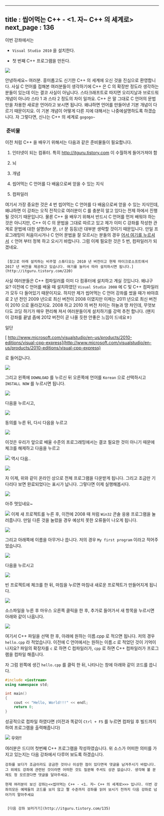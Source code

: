 ----------------
title : 씹어먹는 C++ - <1. 자~ C++ 의 세계로>
next_page : 136
--------------



이번 강좌에서는

* `Visual Studio 2010` 을 설치한다.

* 첫 번째 C++ 프로그램을 만든다.






![](http://img1.daumcdn.net/thumb/R1920x0/?fname=http%3A%2F%2Fcfile2.uf.tistory.com%2Fimage%2F21453A4A578CC5F4035D76)



안녕하세요~ 여러분. 흥미롭고도 신기한 C++ 의 세계에 오신 것을 진심으로 환영합니다. 사실 C 언어를 접해본 여러분들이 생각하기에 C++ 은 C 의 확장판 정도라 생각하는 분들이 있는데 이는 결코 사실이 아닙니다. 스타크래프트로 따지면 오리지날과 브로드워 개념이 아니라 스타 1 과 스타 2 정도의 차이 일까요. C++ 은 말 그대로 C 언어의 문법만을 차용한 새로운 언어라고 보시면 됩니다. 왜냐하면 언어를 만들어낸 기본 개념이 다르기 때문이지요. 이 기본 개념이 어떻게 다른 지에 대해서는 나중에설명하도록 하겠습니다.
자 그렇다면, 신나는 C++ 의 세계로 `gogogo~`



###  준비물




이전 처럼 C++ 을 배우기 위해서는 다음과 같은 준비물들이 필요합니다.


1. 인터넷이 되는 컴퓨터. 특히 http://itguru.tistory.com 이 수월하게 들어가져야 함

1. 뇌

1. 개념

1. 씹어먹는 C 언어를 다 배움으로써 얻을 수 있는 지식

1. 컴파일러

여기서 가장 중요한 것은 4 번 씹어먹는 C 언어를 다 배움으로써 얻을 수 있는 지식인데,왜냐하면 이 강좌는 오직 전적으로 여러분이 C 를 충분히 알고 있다는 전제 하에서 진행될 것이기 때문입니다. 물론 C++ 을 배우기 위해서 반드시 C 언어를 먼저 배워야 하는 것은 아니지만, C++ 이 C 의 문법을 그대로 따르고 있고 제가 이미 C 강좌를 작성한 관계로 문법에 대한 설명(for 문, `if` 문 등등)은 대부분 생략할 것이기 때문입니다.
만일 프로그래밍이 처음이시거나 C 언어 문법을 잘 모르시는 분들의 경우 [어서 여기를 누르셔서](http://itguru.tistory.com/notice/15)` C` 언어 부터 정복 하고 오시기 바랍니다. 그럼 이제 필요한 것은 5 번, 컴파일러가 되겠네요.
```warning

 [참고로 아래 설치하는 비주얼 스튜디오는 2010 년 버전이고 현재 마이크로소프트에서 2017 년 버전을 제공하고 있습니다. 여기를 눌러서 따라 설치하시면 됩니다.](http://itguru.tistory.com/220)
```


사실 여러분들은 C++ 컴파일러를 이미 다 컴퓨터에 설치하고 계실 것입니다. 왜냐구요? 이전에 C 언어를 배울 때 설치하였던 `Visual Studio 2008` 에 C 및 C++ 컴파일러가 모두 다 들어있기 때문이지요. 하지만 제가 씹어먹는 C 언어 강좌를 썼을 때가 바야흐로 2 년 전인 2009 년으로 최신 버전이 2008 이였지만 이제는 2011 년으로 최신 버전이 2010 으로 올라갔지요. 2008 하고 2010 의 버전 차이는 하늘과 땅 차인데, 무엇보다도 코딩 하기가 매우 편리해 져서 여러분들이게 설치하기를 강력 추천 합니다. (왠지 이 강좌를 끝낼 즘에 2012 버전이 곧 나올 듯한 안좋은 느낌이 드네요ㅎ)

일단

 [ http://www.microsoft.com/visualstudio/en-us/products/2010-editions/visual-cpp-express](http://www.microsoft.com/visualstudio/en-us/products/2010-editions/visual-cpp-express)

로 들어갑니다.


![](http://img1.daumcdn.net/thumb/R1920x0/?fname=http%3A%2F%2Fcfile2.uf.tistory.com%2Fimage%2F1157F0514D731DC51F6D47)

그리고 왼쪽에 `DOWNLOAD` 를 누르신 뒤 오른쪽에 언어를 `Korean` 으로 선택하시고 `INSTALL NOW` 를 누르시면 됩니다.


![](http://img1.daumcdn.net/thumb/R1920x0/?fname=http%3A%2F%2Fcfile27.uf.tistory.com%2Fimage%2F157C1E524D731E9B1A62B3)

다음을 누르시고,


![](http://img1.daumcdn.net/thumb/R1920x0/?fname=http%3A%2F%2Fcfile1.uf.tistory.com%2Fimage%2F130354524D731E9B117976)

동의를 누른 뒤, 다시 다음을 누르고


![](http://img1.daumcdn.net/thumb/R1920x0/?fname=http%3A%2F%2Fcfile10.uf.tistory.com%2Fimage%2F177E5A524D731E9C168775)

이것은 우리가 앞으로 배울 수준의 프로그래밍에서는 결코 필요한 것이 아니기 때문에 체크를 해제하고 다음을 누르고


![](http://img1.daumcdn.net/thumb/R1920x0/?fname=http%3A%2F%2Fcfile23.uf.tistory.com%2Fimage%2F197909524D731E9D1F292D)
역시 다음..


![](http://img1.daumcdn.net/thumb/R1920x0/?fname=http%3A%2F%2Fcfile1.uf.tistory.com%2Fimage%2F1376FF524D731E9D23D09F)

자 이제, 위와 같이 온라인 상으로 전체 프로그램을 다운받게 됩니다. 그리고 조금만 기다리다 보면 완료되었다는 표시가 납니다. 그렇다면 이제 실행해봅시다.


![](http://img1.daumcdn.net/thumb/R1920x0/?fname=http%3A%2F%2Fcfile29.uf.tistory.com%2Fimage%2F126BBC354D7320DB1C20A5)

아주 멋있네요~


![](http://img1.daumcdn.net/thumb/R1920x0/?fname=http%3A%2F%2Fcfile7.uf.tistory.com%2Fimage%2F186396374D732157248B16)
이제 새 프로젝트를 누른 후, 이전에 2008 때 처럼 `Win32` 콘솔 응용 프로그램을 눌러줍니다. 만일 다른 것을 눌렀을 경우 예상치 못한 오류들이 나오게 됩니다.


![](http://img1.daumcdn.net/thumb/R1920x0/?fname=http%3A%2F%2Fcfile27.uf.tistory.com%2Fimage%2F172172414D7321BA09E0CF)

그리고 아래쪽에 이름을 아무거나 씁니다. 저의 경우 `My first program` 이라고 적어주었습니다.


![](http://img1.daumcdn.net/thumb/R1920x0/?fname=http%3A%2F%2Fcfile8.uf.tistory.com%2Fimage%2F124476424D7322071D8E04)

다음을 누르시고


![](http://img1.daumcdn.net/thumb/R1920x0/?fname=http%3A%2F%2Fcfile25.uf.tistory.com%2Fimage%2F14446A424D7322081EF8AA)

빈 프로젝트에 체크를 한 뒤, 마침을 누르면 마침내 새로운 프로젝트가 만들어지게 됩니다.


![](http://img1.daumcdn.net/thumb/R1920x0/?fname=http%3A%2F%2Fcfile9.uf.tistory.com%2Fimage%2F18152C464D73226008DB1C)

소스파일을 누른 후 마우스 오른쪽 클릭을 한 후, 추가로 들어가서 새 항목을 누르시면 아래와 같이 나옵니다.


![](http://img1.daumcdn.net/thumb/R1920x0/?fname=http%3A%2F%2Fcfile10.uf.tistory.com%2Fimage%2F1777E83E4D73320B13AF46)

여기서 C++ 파일을 선택 한 후, 아래에 원하는 이름.cpp 로 적으면 됩니다. 저의 경우 `hello.cpp` 라 적었습니다. 이전에 C 언어에서는 원하는 이름.c 로 적었던 것이 기억이 나지요? 파일의 확장자를 `c` 로 하면 C 컴파일러가, `cpp` 로 하면 C++ 컴파일러가 프로그램을 컴파일 해줍니다.

자 그럼 왼쪽에 생긴 `hello.cpp` 를 클릭 한 뒤, 나타나는 창에 아래와 같이 코드를 씁니다.


```cpp
#include <iostream>
using namespace std;

int main()
{
    cout << "Hello, World!!!" << endl;
    return 0;
}
```


성공적으로 컴파일 하였다면 (이전과 똑같이 `Ctrl + F5` 를 누르면 컴파일 후 빌드까지 하여 프로그램을 출력해줍니다)


![](http://img1.daumcdn.net/thumb/R1920x0/?fname=http%3A%2F%2Fcfile1.uf.tistory.com%2Fimage%2F185243334D73330C3AE117)
우와!!

여러분은 드디어 첫번째 C++ 프로그램을 작성하였습니다. 위 소스가 어떠한 의미를 가지고 있는지는 다음 강좌에서 다루어 보도록 하겠습니다.


```warning
강좌를 보다가 조금이라도 궁금한 것이나 이상한 점이 있다면꼭 댓글을 남겨주시기 바랍니다. 그 외에도 강좌에 관련된 것이라면 어떠한 것도 질문해 주셔도 상관 없습니다. 생각해 볼 문제도 정 모르겠다면 댓글을 달아주세요.

현재 여러분이 보신 강좌는<<씹어먹는 C++ - <1. 자~ C++ 의 세계로>>> 입니다. 이번 강좌의모든 예제들의 코드를 보지 않고 짤 수준까지 강좌를 읽어 보시기 전까지 다음 강좌로 넘어가지 말아주세요


 [다음 강좌 보러가기](http://itguru.tistory.com/135)
```





